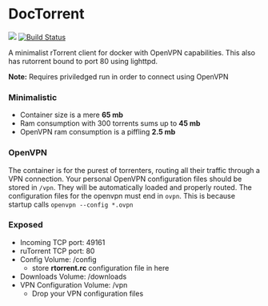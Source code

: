 # DocTorrent

[![](https://badge.imagelayers.io/yusufali/rtorrent:latest.svg)](https://imagelayers.io/?images=yusufali/rtorrent:latest 'Get your own badge on imagelayers.io')
[![Build Status](https://travis-ci.org/drgroot/docker-rtorrent.svg?branch=master)](https://travis-ci.org/drgroot/docker-rtorrent)

A minimalist rTorrent client for docker with OpenVPN capabilities. This also has rutorrent bound to port 80 using lighttpd.

**Note:** Requires priviledged run in order to connect using OpenVPN

### Minimalistic

* Container size is a mere **65 mb**
* Ram consumption with 300 torrents sums up to **45 mb**
* OpenVPN ram consumption is a piffling **2.5 mb**


### OpenVPN

The container is for the purest of torrenters, routing all their traffic through a VPN connection. Your personal OpenVPN configuration files should be stored in `/vpn`. They will be automatically loaded and properly routed. The configuration files for the openvpn must end in `ovpn`. This is because startup calls `openvpn --config *.ovpn`

### Exposed
* Incoming TCP port: 49161
* ruTorrent TCP port: 80
* Config Volume: /config
  * store **rtorrent.rc** configuration file in here
* Downloads Volume: /downloads
* VPN Configuration Volume: /vpn
  * Drop your VPN configuration files
